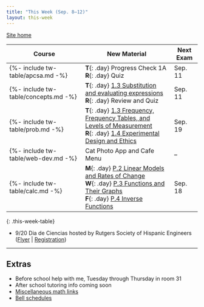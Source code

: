 ```yaml
---
title: "This Week (Sep. 8–12)"
layout: this-week
---
```


[Site home](./)

| Course                               | New Material                                                                                                                                                                                                                                                                                                               | Next Exam |
| ------------------------------------ | -------------------------------------------------------------------------------------------------------------------------------------------------------------------------------------------------------------------------------------------------------------------------------------------------------------------------- | --------- |
| {%- include tw-table/apcsa.md -%}    | **T**{: .day} Progress Check 1A <br> **R**{: .day} Quiz                                                                                                                                                                                                                                                                    | Sep. 11   |
| {%- include tw-table/concepts.md -%} | **T**{: .day} [1.3 Substitution and evaluating expressions](./algebra-1-khan-academy/1-3-substitution-and-evaluating-expressions.md) <br> **R**{: .day} Review and Quiz                                                                                                                                                    | Sep. 11   |
| {%- include tw-table/prob.md -%}     | **T**{: .day} [1.3 Frequency, Frequency Tables, and Levels of Measurement](./statistics-open-stax/1-3-frequency-tables.md) <br> **R**{: .day} [1.4 Experimental Design and Ethics](./statistics-open-stax/1-4-experimental-design-and-ethics.md)                                                                           | Sep. 19   |
| {%- include tw-table/web-dev.md -%}  | Cat Photo App and Cafe Menu                                                                                                                                                                                                                                                                                                | –         |
| {%- include tw-table/calc.md -%}     | **M**{: .day} [P.2 Linear Models and Rates of Change](./calc-for-ap-larson/0.2-linear-models-and-rates-of-change.md) <br> **W**{: .day} [P.3 Functions and Their Graphs](./calc-for-ap-larson/0.3-functions-and-their-graphs.md) <br> **F**{: .day} [P.4 Inverse Functions](./calc-for-ap-larson/0.4-inverse-functions.md) | Sep. 18   |
{: .this-week-table}

- 9/20 Dia de Ciencias hosted by Rutgers Society of Hispanic Engineers ([Flyer](./misc/tmp/dia-de-ciencias-2025-09-20.png) \| [Registration](https://rutgers.ca1.qualtrics.com/jfe/form/SV_bQKa2zxiq7d5vrU))

---

## Extras

- Before school help with me, Tuesday through Thursday in room 31
- After school tutoring info coming soon
- [Miscellaneous math links](./misc/math-links.md)
- [Bell schedules](./misc/bell-schedule.md)
